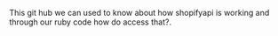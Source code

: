This git hub we can used to know about how shopifyapi is working and through our ruby code how do access that?.
